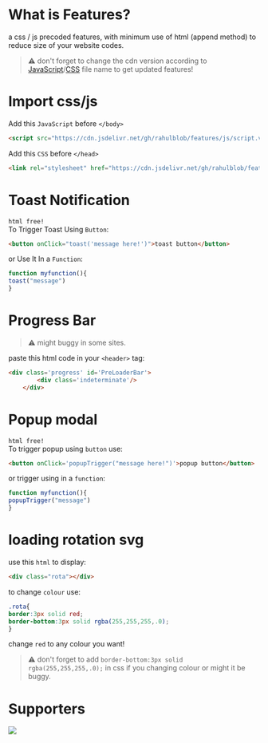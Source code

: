 <script type="text/javascript" src="https://cdnjs.buymeacoffee.com/1.0.0/button.prod.min.js" data-name="bmc-button" data-slug="coffeeforahul" data-color="#5F7FFF" data-emoji=""  data-font="Comic" data-text="Buy me a coffee" data-outline-color="#000000" data-font-color="#ffffff" data-coffee-color="#FFDD00" ></script>
# What is Features?
a css / js precoded features, with minimum use of html (append method) to reduce size of your website codes.
> ⚠️ don't forget to change the cdn version according to <a href="https://github.com/rahulblob/features/tree/main/js">JavaScript</a>/<a href="https://github.com/rahulblob/features/tree/main/css">CSS</a> file name to get updated features!

# Import css/js

Add this ```JavaScript``` before ```</body>```
```html
<script src="https://cdn.jsdelivr.net/gh/rahulblob/features/js/script.v1.js"></script>
```

Add this ```CSS``` before ```</head>```
```html
<link rel="stylesheet" href="https://cdn.jsdelivr.net/gh/rahulblob/features/css/style.v2.2.css"/>
```
# Toast Notification
```html free!```<br>
To Trigger Toast Using ```Button```:
```html
<button onClick="toast('message here!')">toast button</button>
```
or Use It In a ```Function```:
```js
function myfunction(){
toast("message")
}
```

# Progress Bar
> ⚠️ might buggy in some sites.

paste this html code in your ```<header>``` tag:
```html
<div class='progress' id='PreLoaderBar'>
        <div class='indeterminate'/>
    </div>
```
# Popup modal
```html free!```<br>
To trigger popup using ```button``` use:
```html
<button onClick='popupTrigger("message here!")'>popup button</button>
```
or trigger using in a ```function```:
```js
function myfunction(){
popupTrigger("message")
}
```
# loading rotation svg
use this ```html``` to display:
```html
<div class="rota"></div>
```

to change ```colour``` use:

```css
.rota{
border:3px solid red;
border-bottom:3px solid rgba(255,255,255,.0);
}
```

change ```red``` to any colour you want!

> ⚠️ don't forget to add ```border-bottom:3px solid rgba(255,255,255,.0);``` in css if you changing colour or might it be buggy.

# Supporters
<a href="https://www.buymeacoffee.com/coffeeforahul"><img style="pointer-events:none;cursor:default;" src="https://img.buymeacoffee.com/button-api/?text=Total Coffees&emoji=&slug=coffeeforahul&button_colour=5F7FFF&font_colour=ffffff&font_family=Comic&outline_colour=000000&coffee_colour=FFDD00"/></a>
